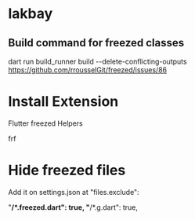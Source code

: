 # lakbay

## Build command for freezed classes

dart run build_runner build --delete-conflicting-outputs
https://github.com/rrousselGit/freezed/issues/86

# Install Extension

Flutter freezed Helpers

frf

# Hide freezed files

Add it on settings.json at "files.exclude":

"**/\*.freezed.dart": true,
"**/\*.g.dart": true,
